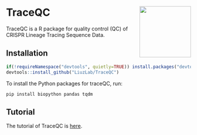 # TraceQC <img src="man/figures/hexsticker.png" align="right" height="140"/>

TraceQC is a R package for quality control (QC) of CRISPR Lineage Tracing Sequence Data. 

## Installation

```r
if(!requireNamespace("devtools", quietly=TRUE)) install.packages("devtools")
devtools::install_github("LiuzLab/TraceQC")
```
To install the Python packages for traceQC, run:
```
pip install biopython pandas tqdm
```

## Tutorial
The tutorial of TraceQC is [here](https://github.com/LiuzLab/TraceQC/wiki).
